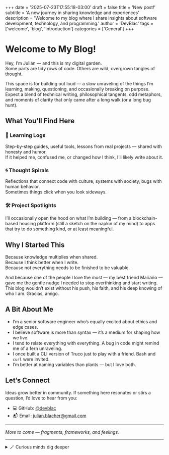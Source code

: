 +++
date = '2025-07-23T17:55:18-03:00'
draft = false
title = 'New post!'
subtitle = 'A new journey in sharing knowledge and experiences'
description = 'Welcome to my blog where I share insights about software development, technology, and programming.'
author = 'DevBlac'
tags = ['welcome', 'blog', 'introduction']
categories = ['General']
+++

# Welcome to My Blog!

Hey, I’m Julián — and this is my digital garden.  
Some parts are tidy rows of code. Others are wild, overgrown tangles of thought.

This space is for building out loud — a slow unraveling of the things I’m learning, making, questioning, and occasionally breaking on purpose. Expect a blend of technical writing, philosophical tangents, odd metaphors, and moments of clarity that only came after a long walk (or a long bug hunt).

## What You’ll Find Here

### 🧭 Learning Logs  
Step-by-step guides, useful tools, lessons from real projects — shared with honesty and humor.  
If it helped me, confused me, or changed how I think, I’ll likely write about it.

### 🌀 Thought Spirals  
Reflections that connect code with culture, systems with society, bugs with human behavior.  
Sometimes things click when you look sideways.

### 🛠️ Project Spotlights  
I’ll occasionally open the hood on what I’m building — from a blockchain-based housing platform (still a sketch on the napkin of my mind) to apps that try to do something kind, or at least meaningful.

## Why I Started This

Because knowledge multiplies when shared.  
Because I think better when I write.  
Because not everything needs to be finished to be valuable.

And because one of the people I love the most — my best friend Mariano — gave me the gentle nudge I needed to stop overthinking and start writing. This blog wouldn’t exist without his push, his faith, and his deep knowing of who I am. Gracias, amigo.

## A Bit About Me

- I’m a senior software engineer who’s equally excited about ethics and edge cases.
- I believe software is more than syntax — it’s a medium for shaping how we live.
- I tend to relate everything with everything. A bug in code might remind me of a fern unraveling.
- I once built a CLI version of Truco just to play with a friend. Bash and `curl` were invited.
- I’m better at naming variables than plants — but I love both.

## Let’s Connect

Ideas grow better in community. If something here resonates or stirs a question, I’d love to hear from you:

- 💻 GitHub: [@devblac](https://github.com/devblac)  
- 📬 Email: [julian.blacher@gmail.com](mailto:julian.blacher@gmail.com)

---

*More to come — fragments, frameworks, and feelings.*

---

<details>
<summary>🪄 Curious minds dig deeper</summary>

I’m working on a project to make housing more accessible without debt.  
It’s early, it’s idealistic, and it might take a village — or a protocol.  
But what is code for, if not imagining new ways to belong?

</details>
